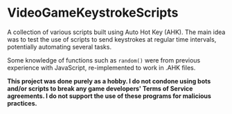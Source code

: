 # VideoGameKeystrokeScripts

A collection of various scripts built using Auto Hot Key (AHK).
The main idea was to test the use of scripts to send keystrokes at regular time intervals, potentially automating several tasks.

Some knowledge of functions such as `random()` were from previous experience with JavaScript,
re-implemented to work in .AHK files.


**This project was done purely as a hobby. I do not condone using bots and/or scripts to break any game developers' Terms of Service agreements. I do not support the use of these programs for malicious practices.**
